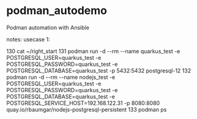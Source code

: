 # podman_autodemo
Podman automation with Ansible

notes: usecase 1: 

  130  cat ~/right_start 
  131  podman run -d  --rm --name quarkus_test -e POSTGRESQL_USER=quarkus_test -e POSTGRESQL_PASSWORD=quarkus_test -e POSTGRESQL_DATABASE=quarkus_test -p 5432:5432 postgresql-12
  132  podman run -d  --rm --name nodejs_test -e POSTGRESQL_USER=quarkus_test -e POSTGRESQL_PASSWORD=quarkus_test -e POSTGRESQL_DATABASE=quarkus_test -e POSTGRESQL_SERVICE_HOST=192.168.122.31 -p 8080:8080 quay.io/rbaumgar/nodejs-postgresql-persistent 
  133  podman ps 

